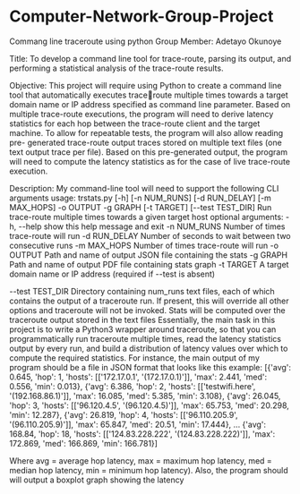 # Computer-Network-Group-Project
Commang line traceroute using python
Group Member: 
Adetayo Okunoye

Title: 
To develop a command line tool for trace-route, parsing its output, and performing a statistical analysis 
of the trace-route results.

Objective:
This project will require using Python to create a command line tool that automatically executes traceroute multiple times towards a target domain name or IP address specified as command line parameter. 
Based on multiple trace-route executions, the program will need to derive latency statistics for each hop 
between the trace-route client and the target machine.
To allow for repeatable tests, the program will also allow reading pre- generated trace-route output 
traces stored on multiple text files (one text output trace per file). Based on this pre-generated output, 
the program will need to compute the latency statistics as for the case of live trace-route execution.

Description:
My command-line tool will need to support the following CLI arguments
usage: trstats.py [-h] [-n NUM_RUNS] [-d RUN_DELAY] [-m MAX_HOPS]
 -o OUTPUT -g GRAPH [-t TARGET] [--test TEST_DIR]
Run trace-route multiple times towards a given target host
optional arguments: 
-h, --help show this help message and exit
-n NUM_RUNS Number of times trace-route will run
-d RUN_DELAY Number of seconds to wait between two consecutive runs 
-m MAX_HOPS Number of times trace-route will run
-o OUTPUT Path and name of output JSON file containing the stats
-g GRAPH Path and name of output PDF file containing stats graph
-t TARGET A target domain name or IP address (required if --test
 is absent)
 
--test TEST_DIR Directory containing num_runs text files, each of which contains the output of a 
traceroute run. If present, this will override all other options and traceroute will not be invoked. Stats 
will be computed over the traceroute output stored in the text files
Essentially, the main task in this project is to write a Python3 wrapper around traceroute, so that you 
can programmatically run traceroute multiple times, read the latency statistics output by every run, and 
build a distribution of latency values over which to compute the required statistics. 
For instance, the main output of my program should be a file in JSON format that looks like this 
example:
[{'avg': 0.645,
'hop': 1,
'hosts': [['172.17.0.1', '(172.17.0.1)']], 'max': 2.441,
'med': 0.556,
'min': 0.013},
{'avg': 6.386,
'hop': 2,
'hosts': [['testwifi.here', '(192.168.86.1)']], 'max': 16.085,
'med': 5.385,
'min': 3.108},
{'avg': 26.045,
'hop': 3,
'hosts': [['96.120.4.5', '(96.120.4.5)']], 'max': 65.753,
'med': 20.298,
'min': 12.287},
{'avg': 26.819,
'hop': 4,
'hosts': [['96.110.205.9', '(96.110.205.9)']], 'max': 65.847,
'med': 20.51,
'min': 17.444},
...
{'avg': 168.84,
'hop': 18,
'hosts': [['124.83.228.222', '(124.83.228.222)']], 'max': 172.869,
'med': 166.869,
'min': 166.781}]

Where avg = average hop latency, max = maximum hop latency, med = median hop latency, min = 
minimum hop latency). Also, the program should will output a boxplot graph showing the latency
